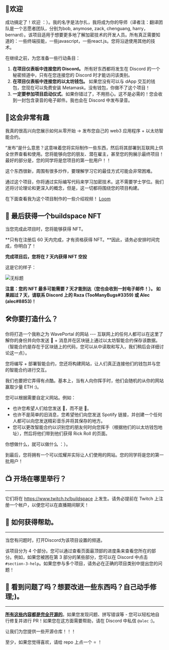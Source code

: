 👋欢迎
----------------------------------

成功搞定了！欢迎 ：）。我的名字是法尔扎，我将成为你的导师（译者注：翻译团队是一个志愿者团队，分别为bob, anymose, zack, chenguang, harry，bernard）。该项目适用于想要更多地了解加密技术的开发人员。所有真正需要知道的：一些终端技能，一些javascript，一些react.js。您将沿途使用其他的技术。

在继续之前，为您准备一些行动条目：

1. **在项目仪表板中连接您的 Discord。** 所有好东西都将发生在 Discord 的一个秘密频道中，只有在您连接您的 Discord 时才能访问该类别。
2. **在项目仪表板中连接您的以太坊钱包。** 如果您没有可以与 dApp 交互的钱包，您现在可以免费安装 Metamask。没有钱包，你做不了这个项目！
3. **一定要参加项目启动仪式**。如果你错过了，不用担心。这不是必需的！您会收到一封包含录音的电子邮件。我也会在 Discord 中发布录音。


🚀这会非常有趣
----------------------------------

我真的很高兴向您展示如何从零开始 -> 发布您自己的 web3 应用程序 + 以太坊智能合约。

“发布”是什么意思？这意味着您将实际制作一些东西，然后将其部署到互联网上供全世界查看和使用。您将能够向您的朋友、潜在雇主，甚至您的狗展示最终项目！最好的部分是，您的同学将是您项目的第一批用户！！

这个东西很新，周围有很多炒作，要理解学习它的最佳方式可能会非常困难。

通过这个项目，你将通过实际编写代码来学习加密技术。这不需要学士学位。我们还将讨论理论和更深入的概念，但是，这一切都将围绕您的项目构建。

在下面查看我为这个项目制作的一些介绍视频！
[Loom](https://www.loom.com/share/8746b43760c74c6791ba17af9940ea8e)

## 👀 最后获得一个buildspace NFT

当您完成此项目时，您将能够获得 NFT。

**只有在注册后 60 天内完成，才有资格获得 NFT。**因此，请务必安排时间完成，你明白了！

**完成项目后，您将在 7 天内获得 NFT 空投**

这是它的样子：

![无标题](https://i.imgur.com/HlRJTTf.png)

**注意：您的 NFT 最多可能需要 7 天才能到达（您也会收到一封电子邮件！）。 如果超过 7 天，请联系 Discord 上的 Raza (TooManyBugs#3359) 或 Alec (alec#8853)！**

🛠你要打造什么？
-----------------------------

你将打造一个我称之为 WavePortal 的网站 --- 互联网上的任何人都可以在这里了解你的身份并向你发送 👋 + 消息并在区块链上通过以太坊智能合约保存该数据。 （智能合约是存在于区块链上的代码，您可以从中读取和写入，我们稍后会详细讨论这一点）。

您将编写 + 部署智能合约，您还将构建网站，让人们真正连接他们的钱包并与您的智能合约进行交互。

我们也要把它弄得有点酷。基本上，当有人向你挥手时，他们会随机的从你的网站赢取少量 ETH :)。

您可以根据需要自定义网站。例如：
- 也许您希望人们给您发送 💩，而不是 👋。
- 也许不是简单的旧消息，您希望他们向您发送 Spotify 链接，并创建一个任何人都可以向您发送精彩音乐并将其保存的地方。
- 您可以更改智能合约以识别您的朋友何时向您挥手（根据他们的以太坊钱包地址），然后将他们带到他们获得 Rick Roll 的页面。

你想做什么，就可以做什么 ：）。

到最后，您将拥有一个可以炫耀并实际让人们使用的网站。您的同学将是您的第一批用户！


## 📺 开场在哪里举行？
-------------------------------

它们将在 <https://www.twitch.tv/buildspace> 上发生。请务必提前在 Twitch 上注册一个帐户，以便您可以在直播期间聊天！


## 🤚 如何获得帮助。
-------------------------------

当您有问题时，打开Discord为该项目设置的频道。

该项目分为 4 个部分。您可以通过查看页面最顶部的进度条来查看您所在的部分。例如，如果您被困在第 3 部分的某些部分，您可以在 Discord 中点击`#section-3-help`。如果您参与多个项目，请务必在正确的项目类别中提出您的问题！


## 🤘 看到问题了吗？想要改进一些东西吗？自己动手修理;)。
-------------------------------

**[所有这些内容都是完全开源的](https://github.com/buildspace/buildspace-projects)**。如果您发现问题、拼写错误等 - 您可以轻松地自行修复并进行 PR！如果您在这方面需要帮助，请在 Discord 中私信 `@alec` :)。

让我们为您提供一些开源仓库！！！

至少，如果您觉得喜欢，请给 repo 上点一个 ⭐ ！

